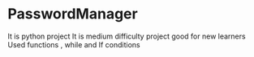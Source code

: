 # PasswordManager
It is python project
It is medium difficulty project good for new learners
Used functions , while and If conditions
